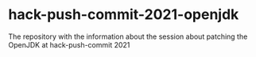 # hack-push-commit-2021-openjdk
The repository with the information about the session about patching the OpenJDK at hack-push-commit 2021

